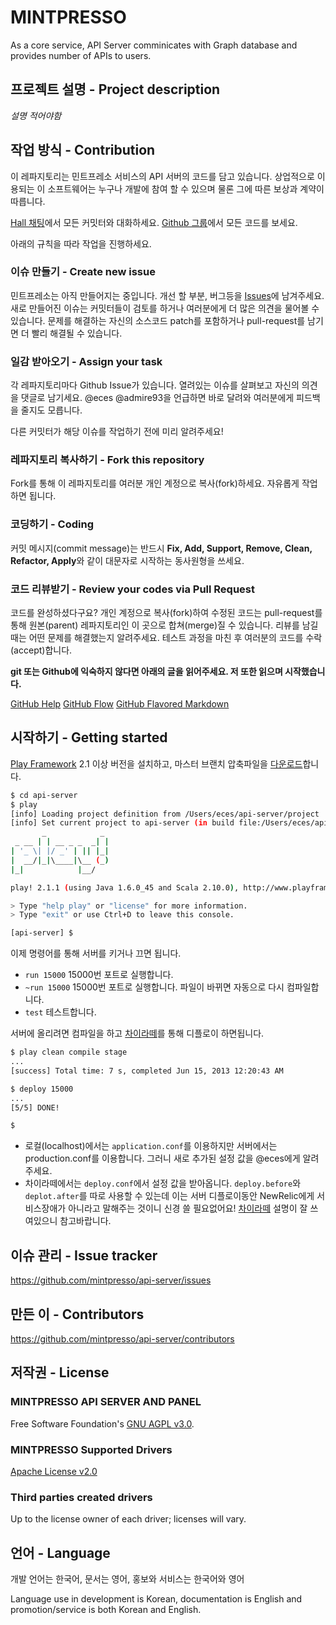 # MINTPRESSO

As a core service, API Server comminicates with Graph database and provides number of APIs to users.

## 프로젝트 설명 - Project description 

*설명 적어야함*

## 작업 방식 - Contribution

이 레파지토리는 민트프레소 서비스의 API 서버의 코드를 담고 있습니다. 상업적으로 이용되는 이 소프트웨어는 누구나 개발에 참여 할 수 있으며 물론 그에 따른 보상과 계약이 따릅니다.

[Hall 채팅](https://hall.com/networks/23842)에서 모든 커밋터와 대화하세요.
[Github 그룹](http://github.com/mintpresso)에서 모든 코드를 보세요.

아래의 규칙을 따라 작업을 진행하세요.

### 이슈 만들기 - Create new issue

민트프레소는 아직 만들어지는 중입니다. 개선 할 부분, 버그등을 [Issues](https://github.com/mintpresso/api-server/issues)에 남겨주세요. 새로 만들어진 이슈는 커밋터들이 검토를 하거나 여러분에게 더 많은 의견을 물어볼 수 있습니다. 문제를 해결하는 자신의 소스코드 patch를 포함하거나 pull-request를 남기면 더 빨리 해결될 수 있습니다.

### 일감 받아오기 - Assign your task

각 레파지토리마다 Github Issue가 있습니다. 열려있는 이슈를 살펴보고 자신의 의견을 댓글로 남기세요. @eces @admire93을 언급하면 바로 달려와 여러분에게 피드백을 줄지도 모릅니다.

다른 커밋터가 해당 이슈를 작업하기 전에 미리 알려주세요!

### 레파지토리 복사하기 - Fork this repository

Fork를 통해 이 레파지토리를 여러분 개인 계정으로 복사(fork)하세요. 자유롭게 작업하면 됩니다.

### 코딩하기 - Coding

커밋 메시지(commit message)는 반드시 **Fix, Add, Support, Remove, Clean, Refactor, Apply**와 같이 대문자로 시작하는 동사원형을 쓰세요.

### 코드 리뷰받기 - Review your codes via Pull Request

코드를 완성하셨다구요? 개인 계정으로 복사(fork)하여 수정된 코드는 pull-request를 통해 원본(parent) 레파지토리인 이 곳으로 합쳐(merge)질 수 있습니다. 리뷰를 남길때는 어떤 문제를 해결했는지 알려주세요. 테스트 과정을 마친 후 여러분의 코드를 수락(accept)합니다.

**git 또는 Github에 익숙하지 않다면 아래의 글을 읽어주세요. 저 또한 읽으며 시작했습니다.**

[GitHub Help](https://help.github.com)
[GitHub Flow](http://scottchacon.com/2011/08/31/github-flow.html)
[GitHub Flavored Markdown](https://help.github.com/articles/github-flavored-markdown#references)

## 시작하기 - Getting started

[Play Framework](http://www.playframework.com) 2.1 이상 버전을 설치하고, 마스터 브랜치 압축파일을 [다운로드](https://github.com/mintpresso/api-server/archive/master.zip)합니다.

```bash
$ cd api-server
$ play
[info] Loading project definition from /Users/eces/api-server/project
[info] Set current project to api-server (in build file:/Users/eces/api-server/)
       _            _
 _ __ | | __ _ _  _| |
| '_ \| |/ _' | || |_|
|  __/|_|\____|\__ (_)
|_|            |__/

play! 2.1.1 (using Java 1.6.0_45 and Scala 2.10.0), http://www.playframework.org

> Type "help play" or "license" for more information.
> Type "exit" or use Ctrl+D to leave this console.

[api-server] $ 
```

이제 명령어를 통해 서버를 키거나 끄면 됩니다.

- `run 15000` 15000번 포트로 실행합니다.
- `~run 15000` 15000번 포트로 실행합니다. 파일이 바뀌면 자동으로 다시 컴파일합니다.
- `test` 테스트합니다.

서버에 올리려면 컴파일을 하고 [차이라떼](https://github.com/eces/chai-latte)를 통해 디플로이 하면됩니다.
```bash
$ play clean compile stage
...
[success] Total time: 7 s, completed Jun 15, 2013 12:20:43 AM

$ deploy 15000
...
[5/5] DONE!

$
```

- 로컬(localhost)에서는 `application.conf`를 이용하지만 서버에서는 production.conf를 이용합니다. 그러니 새로 추가된 설정 값을 @eces에게 알려주세요.
- 차이라떼에서는 `deploy.conf`에서 설정 값을 받아옵니다. `deploy.before`와 `deplot.after`를 따로 사용할 수 있는데 이는 서버 디플로이동안 NewRelic에게 서비스장애가 아니라고 말해주는 것이니 신경 쓸 필요없어요! [차이라떼](https://github.com/eces/chai-latte) 설명이 잘 쓰여있으니 참고바랍니다.

## 이슈 관리 - Issue tracker
https://github.com/mintpresso/api-server/issues

## 만든 이 - Contributors
https://github.com/mintpresso/api-server/contributors

## 저작권 - License

### MINTPRESSO API SERVER AND PANEL
Free Software Foundation's [GNU AGPL v3.0](http://www.gnu.org/licenses/agpl-3.0.html).

### MINTPRESSO Supported Drivers
[Apache License v2.0](http://www.apache.org/licenses/LICENSE-2.0)

### Third parties created drivers
Up to the license owner of each driver; licenses will vary.

## 언어 - Language

개발 언어는 한국어, 문서는 영어, 홍보와 서비스는 한국어와 영어

Language use in development is Korean, documentation is English and promotion/service is both Korean and English.
